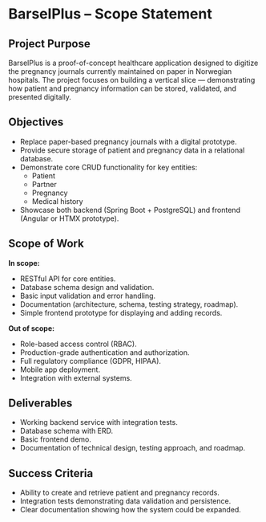 # BarselPlus – Scope Statement

## Project Purpose
BarselPlus is a proof-of-concept healthcare application designed to digitize the pregnancy journals currently maintained 
on paper in Norwegian hospitals. The project focuses on building a vertical slice — 
demonstrating how patient and pregnancy information can be stored, validated, and presented digitally.

## Objectives
- Replace paper-based pregnancy journals with a digital prototype.
- Provide secure storage of patient and pregnancy data in a relational database.
- Demonstrate core CRUD functionality for key entities:
  - Patient
  - Partner
  - Pregnancy
  - Medical history
- Showcase both backend (Spring Boot + PostgreSQL) and frontend (Angular or HTMX prototype).

## Scope of Work
**In scope:**
- RESTful API for core entities.
- Database schema design and validation.
- Basic input validation and error handling.
- Documentation (architecture, schema, testing strategy, roadmap).
- Simple frontend prototype for displaying and adding records.

**Out of scope:**
- Role-based access control (RBAC).
- Production-grade authentication and authorization.
- Full regulatory compliance (GDPR, HIPAA).
- Mobile app deployment.
- Integration with external systems.

## Deliverables
- Working backend service with integration tests.
- Database schema with ERD.
- Basic frontend demo.
- Documentation of technical design, testing approach, and roadmap.

## Success Criteria
- Ability to create and retrieve patient and pregnancy records.
- Integration tests demonstrating data validation and persistence.
- Clear documentation showing how the system could be expanded.
